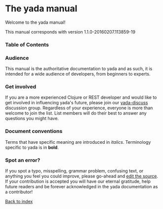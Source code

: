 # The yada manual

Welcome to the yada manual!

This manual corresponds with version 1.1.0-20160207.113859-19

### Table of Contents

<toc drop="0"/>

### Audience

This manual is the authoritative documentation to yada and as such, it is
intended for a wide audience of developers, from beginners to experts.

### Get involved

If you are a more experienced Clojure or REST developer and would like
to get involved in influencing yada's future, please join our
[yada-discuss](https://groups.google.com/forum/#!forum/yada-discuss)
discussion group. Regardless of your experience, everyone is more than
welcome to join the list. List members will do their best to answer any
questions you might have.

### Document conventions

Terms that have specific meaning are introduced in
_italics_. Terminology specific to yada is in **bold**.

### Spot an error?

If you spot a typo, misspelling, grammar problem, confusing text, or
anything you feel you could improve, please go-ahead and
[edit the source](https://github.com/juxt/yada/edit/master/dev/resources/user-manual.md). If
your contribution is accepted you will have our eternal gratitude,
help future readers and be forever acknowledged in the yada
documentation as a contributor!

[Back to index](/)
